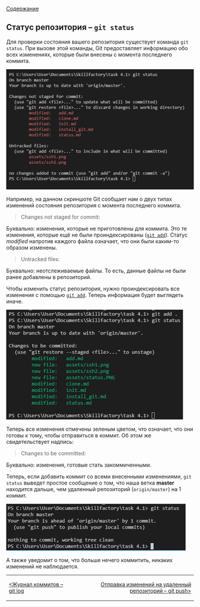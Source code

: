 [Содержание](./readme.md)

## Статус репозитория – `git status`

Для проверки состояния вашего репозитория существует команда `git status`. При вызове этой команды, Git предоставляет информацию обо всех изменениях, которые были внесены с момента последнего коммита.

![git status](./assets/status.PNG)

Например, на данном скриншоте Git сообщает нам о двух типах изменений состояния репозитория с момента последнего коммита.

> Changes not staged for commit:

Буквально: изменения, которые не приготовлены для коммита. 
Это те изменения, которые ещё не были проиндексированы ([`git add`](./add.md)). Статус *modified* напротив каждого файла означает, что они были каким-то образом изменены.

> Untracked files:

Буквально: неотслеживаемые файлы.
То есть, данные файлы не были ранее добавлены в репозиторий.

Чтобы изменить статус репозитория, нужно проиндексировать все изменения с помощью [`git add`](./add.md). Теперь информация будет выглядеть иначе.

![git status after add](./assets/status_2.PNG)

Теперь все изменения отмечены зеленым цветом, что означает, что они готовы к тому, чтобы отправиться в коммит. Об этом же свидетельствует надпись:
> Changes to be committed:

Буквально: изменения, готовые стать закоммиченными.

Теперь, если добавить коммит со всеми внесенными изменениями, `git status` выведет простое сообщение о том, что наша ветка **master** находится дальше, чем удаленный репозиторий (`origin/master`) на 1 коммит.

![nothing to commit](./assets/status_3.PNG)

А также уведомит о том, что больше нечего коммитить, никаких изменений не наблюдается.

<table width="100%">
<td>

[<Журнал коммитов – git log](./log.md)

</td>
<td>

<div style="text-align:right">

[Отправка изменений на удаленный репозиторий – git push>](./push.md)

</div>

</td>
</table>